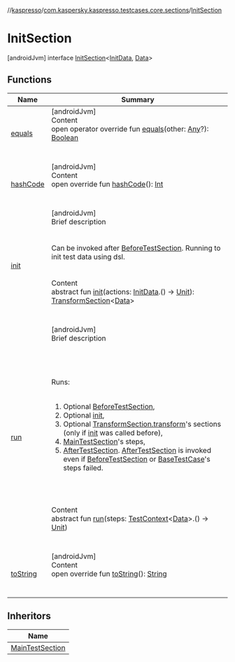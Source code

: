 //[kaspresso](../../index.md)/[com.kaspersky.kaspresso.testcases.core.sections](../index.md)/[InitSection](index.md)



# InitSection  
 [androidJvm] interface [InitSection](index.md)<[InitData](index.md), [Data](index.md)>   


## Functions  
  
|  Name|  Summary| 
|---|---|
| [equals](https://kotlinlang.org/api/latest/jvm/stdlib/kotlin/-any/equals.html)| [androidJvm]  <br>Content  <br>open operator override fun [equals](https://kotlinlang.org/api/latest/jvm/stdlib/kotlin/-any/equals.html)(other: [Any](https://kotlinlang.org/api/latest/jvm/stdlib/kotlin/-any/index.html)?): [Boolean](https://kotlinlang.org/api/latest/jvm/stdlib/kotlin/-boolean/index.html)  <br><br><br>
| [hashCode](https://kotlinlang.org/api/latest/jvm/stdlib/kotlin/-any/hash-code.html)| [androidJvm]  <br>Content  <br>open override fun [hashCode](https://kotlinlang.org/api/latest/jvm/stdlib/kotlin/-any/hash-code.html)(): [Int](https://kotlinlang.org/api/latest/jvm/stdlib/kotlin/-int/index.html)  <br><br><br>
| [init](init.md)| [androidJvm]  <br>Brief description  <br><br><br>Can be invoked after [BeforeTestSection](../-before-test-section/index.md). Running to init test data using dsl.<br><br>  <br>Content  <br>abstract fun [init](init.md)(actions: [InitData](index.md).() -> [Unit](https://kotlinlang.org/api/latest/jvm/stdlib/kotlin/-unit/index.html)): [TransformSection](../-transform-section/index.md)<[Data](index.md)>  <br><br><br>
| [run](run.md)| [androidJvm]  <br>Brief description  <br><br><br><br><br>Runs:<br><br><ol><li>Optional [BeforeTestSection](../-before-test-section/index.md),</li><li>Optional [init](init.md),</li><li>Optional [TransformSection.transform](../-transform-section/transform.md)'s sections (only if [init](init.md) was called before),</li><li>[MainTestSection](../-main-test-section/index.md)'s steps,</li><li>[AfterTestSection](../-after-test-section/index.md). [AfterTestSection](../-after-test-section/index.md) is invoked even if [BeforeTestSection](../-before-test-section/index.md) or [BaseTestCase](../../com.kaspersky.kaspresso.testcases.api.testcase/-base-test-case/index.md)'s steps failed.</li></ol><br><br>  <br>Content  <br>abstract fun [run](run.md)(steps: [TestContext](../../com.kaspersky.kaspresso.testcases.core.testcontext/-test-context/index.md)<[Data](index.md)>.() -> [Unit](https://kotlinlang.org/api/latest/jvm/stdlib/kotlin/-unit/index.html))  <br><br><br>
| [toString](https://kotlinlang.org/api/latest/jvm/stdlib/kotlin/-any/to-string.html)| [androidJvm]  <br>Content  <br>open override fun [toString](https://kotlinlang.org/api/latest/jvm/stdlib/kotlin/-any/to-string.html)(): [String](https://kotlinlang.org/api/latest/jvm/stdlib/kotlin/-string/index.html)  <br><br><br>


## Inheritors  
  
|  Name| 
|---|
| [MainTestSection](../-main-test-section/index.md)

